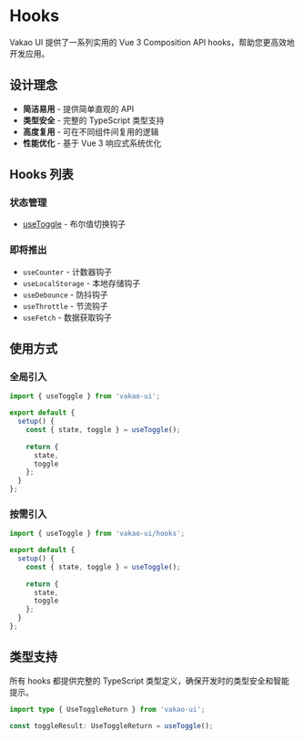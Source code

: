 # Hooks

Vakao UI 提供了一系列实用的 Vue 3 Composition API hooks，帮助您更高效地开发应用。

## 设计理念

- **简洁易用** - 提供简单直观的 API
- **类型安全** - 完整的 TypeScript 类型支持
- **高度复用** - 可在不同组件间复用的逻辑
- **性能优化** - 基于 Vue 3 响应式系统优化

## Hooks 列表

### 状态管理

- [useToggle](/hooks/use-toggle) - 布尔值切换钩子

### 即将推出

- `useCounter` - 计数器钩子
- `useLocalStorage` - 本地存储钩子
- `useDebounce` - 防抖钩子
- `useThrottle` - 节流钩子
- `useFetch` - 数据获取钩子

## 使用方式

### 全局引入

```ts
import { useToggle } from 'vakao-ui';

export default {
  setup() {
    const { state, toggle } = useToggle();
    
    return {
      state,
      toggle
    };
  }
};
```

### 按需引入

```ts
import { useToggle } from 'vakao-ui/hooks';

export default {
  setup() {
    const { state, toggle } = useToggle();
    
    return {
      state,
      toggle
    };
  }
};
```

## 类型支持

所有 hooks 都提供完整的 TypeScript 类型定义，确保开发时的类型安全和智能提示。

```ts
import type { UseToggleReturn } from 'vakao-ui';

const toggleResult: UseToggleReturn = useToggle();
```